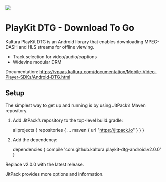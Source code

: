 [![](https://jitpack.io/v/kaltura/playkit-dtg-android.svg)](https://jitpack.io/#kaltura/playkit-dtg-android)

# PlayKit DTG - Download To Go

Kaltura PlayKit DTG is an Android library that enables downloading MPEG-DASH and HLS streams for offline viewing.

* Track selection for video/audio/captions
* Widevine modular DRM

Documentation: https://vpaas.kaltura.com/documentation/Mobile-Video-Player-SDKs/Android-DTG.html

## Setup

The simplest way to get up and running is by using JitPack’s Maven repository.

1) Add JitPack’s repository to the top-level build.gradle:

	allprojects {
		repositories {
			...
			maven { url "https://jitpack.io" }
		}
	}

2) Add the dependency:

	dependencies {
	    compile 'com.github.kaltura:playkit-dtg-android:v2.0.0'
	}

Replace v2.0.0 with the latest release.

JitPack provides more options and information.

